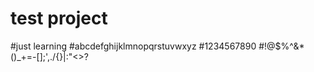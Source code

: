 # test project
#just learning
#abcdefghijklmnopqrstuvwxyz
#1234567890
#!@$%^&*()_+=-[]\;',./{}|:"<>?
